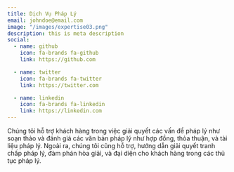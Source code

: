 ```yaml
---
title: Dịch Vụ Pháp Lý
email: johndoe@email.com
image: "/images/expertise03.png"
description: this is meta description
social:
  - name: github
    icon: fa-brands fa-github
    link: https://github.com

  - name: twitter
    icon: fa-brands fa-twitter
    link: https://twitter.com

  - name: linkedin
    icon: fa-brands fa-linkedin
    link: https://linkedin.com
---
```


Chúng tôi hỗ trợ khách hàng trong việc giải quyết các vấn đề pháp lý như soạn thảo và đánh giá các văn bản pháp lý như hợp đồng, thỏa thuận, và tài liệu pháp lý. Ngoài ra, chúng tôi cũng hỗ trợ, hướng dẫn giải quyết tranh chấp pháp lý, đàm phán hòa giải, và đại diện cho khách hàng trong các thủ tục pháp lý.
